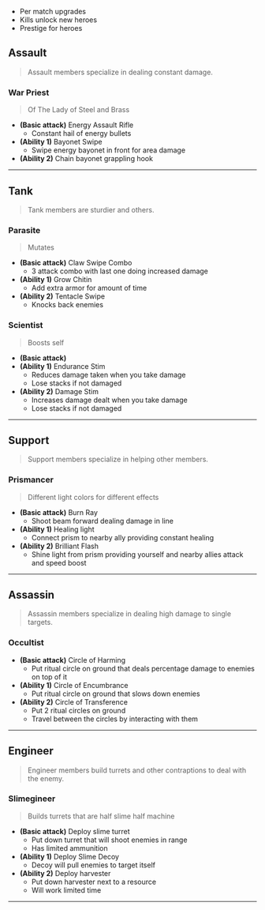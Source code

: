 - Per match upgrades
- Kills unlock new heroes
- Prestige for heroes
## **Assault**

> Assault members specialize in dealing constant damage.

### War Priest

> Of The Lady of Steel and Brass
> 
- **(Basic attack)** Energy Assault Rifle
	- Constant hail of energy bullets
- **(Ability 1)** Bayonet Swipe
	- Swipe energy bayonet in front for area damage
- **(Ability 2)** Chain bayonet grappling hook

___
## **Tank**

> Tank members are sturdier and others.

### Parasite

> Mutates

- **(Basic attack)** Claw Swipe Combo
	- 3 attack combo with last one doing increased damage
- **(Ability 1)** Grow Chitin
	- Add extra armor for amount of time
- **(Ability 2)** Tentacle Swipe
	- Knocks back enemies
### Scientist

> Boosts self

- **(Basic attack)**
- **(Ability 1)** Endurance Stim
	- Reduces damage taken when you take damage
	- Lose stacks if not damaged
- **(Ability 2)** Damage Stim
	- Increases damage dealt when you take damage
	- Lose stacks if not damaged

___
## **Support**

> Support members specialize in helping other members.

### Prismancer

> Different light colors for different effects

- **(Basic attack)** Burn Ray
	- Shoot beam forward dealing damage in line
- **(Ability 1)** Healing light
	- Connect prism to nearby ally providing constant healing
- **(Ability 2)** Brilliant Flash
	- Shine light from prism providing yourself and nearby allies attack and speed boost

___
## **Assassin**

> Assassin members specialize in dealing high damage to single targets.

### Occultist

- **(Basic attack)** Circle of Harming
	- Put ritual circle on ground that deals percentage damage to enemies on top of it
- **(Ability 1)** Circle of Encumbrance
	- Put ritual circle on ground that slows down enemies
- **(Ability 2)** Circle of Transference
	- Put 2 ritual circles on ground
	- Travel between the circles by interacting with them

___
## **Engineer**

> Engineer members build turrets and other contraptions to deal with the enemy.

### Slimegineer

> Builds turrets that are half slime half machine

- **(Basic attack)** Deploy slime turret
	- Put down turret that will shoot enemies in range
	- Has limited ammunition
- **(Ability 1)** Deploy Slime Decoy
	- Decoy will pull enemies to target itself
- **(Ability 2)** Deploy harvester
	- Put down harvester next to a resource
	- Will work limited time

___